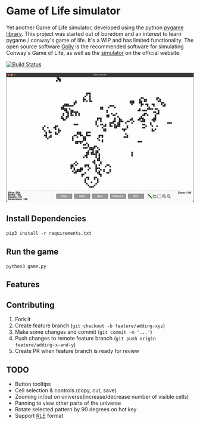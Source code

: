 # Game of Life simulator

Yet another Game of Life simulator, developed using the python [pygame library](https://github.com/pygame/pygame). This project was started out of boredom and an interest to learn pygame / conway's game of life. It's a WIP and has limited functionality. The open source software [Golly](https://github.com/jimblandy/golly) is the recommended software for simulating Conway's Game of Life, as well as the [simulator](https://conwaylife.com/) on the official website.

[![Build Status](https://app.travis-ci.com/selftaught/GameOfLife.svg?token=Tx7EAKup6EXJbMTwywxS&branch=main)](https://app.travis-ci.com/selftaught/GameOfLife)

![Game of Life](images/gameoflife.png)

## Install Dependencies

`pip3 install -r requirements.txt`

## Run the game

`python3 game.py`

## Features



## Contributing

1. Fork it
2. Create feature branch (`git checkout -b feature/adding-xyz`)
3. Make some changes and commit (`git commit -m '...'`)
4. Push changes to remote feature branch (`git push origin feature/adding-x-and-y`)
5. Create PR when feature branch is ready for review

## TODO

- Button tooltips
- Cell selection & controls (copy, cut, save)
- Zooming in/out on universe(increase/decrease number of visible cells)
- Panning to view other parts of the universe
- Rotate selected pattern by 90 degrees on hot key
- Support [RLE](https://conwaylife.com/wiki/Run_Length_Encoded) format
